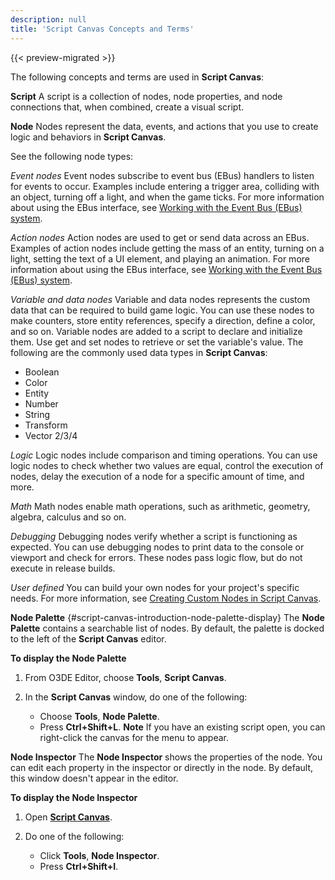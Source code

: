 ```yaml
---
description: null
title: 'Script Canvas Concepts and Terms'
---
```


{{< preview-migrated >}}

The following concepts and terms are used in **Script Canvas**:

**Script**
A script is a collection of nodes, node properties, and node connections that, when combined, create a visual script\.

**Node**
Nodes represent the data, events, and actions that you use to create logic and behaviors in **Script Canvas**\.

See the following node types:

*Event nodes*
Event nodes subscribe to event bus \(EBus\) handlers to listen for events to occur\. Examples include entering a trigger area, colliding with an object, turning off a light, and when the game ticks\.
For more information about using the EBus interface, see [Working with the Event Bus \(EBus\) system](/docs/user-guide/features/engine/ebus/_index.md)\.

*Action nodes*
Action nodes are used to get or send data across an EBus\. Examples of action nodes include getting the mass of an entity, turning on a light, setting the text of a UI element, and playing an animation\.
For more information about using the EBus interface, see [Working with the Event Bus \(EBus\) system](/docs/user-guide/features/engine/ebus/_index.md)\.

*Variable and data nodes*
Variable and data nodes represents the custom data that can be required to build game logic\. You can use these nodes to make counters, store entity references, specify a direction, define a color, and so on\. Variable nodes are added to a script to declare and initialize them\. Use get and set nodes to retrieve or set the variable's value\.
The following are the commonly used data types in **Script Canvas**:
+ Boolean
+ Color
+ Entity
+ Number
+ String
+ Transform
+ Vector 2/3/4

*Logic*
Logic nodes include comparison and timing operations\. You can use logic nodes to check whether two values are equal, control the execution of nodes, delay the execution of a node for a specific amount of time, and more\.

*Math*
Math nodes enable math operations, such as arithmetic, geometry, algebra, calculus and so on\.

*Debugging*
Debugging nodes verify whether a script is functioning as expected\. You can use debugging nodes to print data to the console or viewport and check for errors\. These nodes pass logic flow, but do not execute in release builds\.

*User defined*
You can build your own nodes for your project's specific needs\. For more information, see [Creating Custom Nodes in Script Canvas](/docs/user-guide/features/engine/scripting/script-canvas/_index.md)\.

**Node Palette**   {#script-canvas-introduction-node-palette-display}
The **Node Palette** contains a searchable list of nodes\. By default, the palette is docked to the left of the **Script Canvas** editor\.

**To display the Node Palette**

1. From O3DE Editor, choose **Tools**, **Script Canvas**\.

1. In the **Script Canvas** window, do one of the following:
   + Choose **Tools**, **Node Palette**\.
   + Press **Ctrl\+Shift\+L**\.
**Note**
If you have an existing script open, you can right\-click the canvas for the menu to appear\.

**Node Inspector**
The **Node Inspector** shows the properties of the node\. You can edit each property in the inspector or directly in the node\. By default, this window doesn't appear in the editor\.

**To display the Node Inspector**

1. Open [**Script Canvas**](/docs/user-guide/features/scripting/script-canvas/editor-interface.md)\.

1. Do one of the following:
   + Click **Tools**, **Node Inspector**\.
   + Press **Ctrl\+Shift\+I**\.